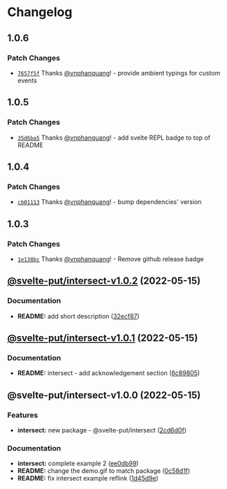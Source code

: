 # Changelog

## 1.0.6

### Patch Changes

- [`7657f5f`](https://github.com/vnphanquang/svelte-put/commit/7657f5fe706b247a66f09a39bb5a0b2755c61d28) Thanks [@vnphanquang](https://github.com/vnphanquang)! - provide ambient typings for custom events

## 1.0.5

### Patch Changes

- [`35d6ba5`](https://github.com/vnphanquang/svelte-put/commit/35d6ba53a1d1e1de74ae384743e2299bd033a64a) Thanks [@vnphanquang](https://github.com/vnphanquang)! - add svelte REPL badge to top of README

## 1.0.4

### Patch Changes

- [`cb01113`](https://github.com/vnphanquang/svelte-put/commit/cb0111338eef7c080f3d9ac04303adcb24f1b301) Thanks [@vnphanquang](https://github.com/vnphanquang)! - bump dependencies' version

## 1.0.3

### Patch Changes

- [`1e138bc`](https://github.com/vnphanquang/svelte-put/commit/1e138bce9c925fcae6daab1bcae22110635ba5c3) Thanks [@vnphanquang](https://github.com/vnphanquang)! - Remove github release badge

## [@svelte-put/intersect-v1.0.2](https://github.com/vnphanquang/svelte-put/compare/@svelte-put/intersect-v1.0.1...@svelte-put/intersect-v1.0.2) (2022-05-15)

### Documentation

- **README:** add short description ([32ecf87](https://github.com/vnphanquang/svelte-put/commit/32ecf87dce1a7c6d74fc717c5723304bb6dd5157))

## [@svelte-put/intersect-v1.0.1](https://github.com/vnphanquang/svelte-put/compare/@svelte-put/intersect-v1.0.0...@svelte-put/intersect-v1.0.1) (2022-05-15)

### Documentation

- **README:** intersect - add acknowledgement section ([6c89805](https://github.com/vnphanquang/svelte-put/commit/6c89805ecfd9b488ccdbf8386f43dcc2716f4a43))

## @svelte-put/intersect-v1.0.0 (2022-05-15)

### Features

- **intersect:** new package - @svelte-put/intersect ([2cd6d0f](https://github.com/vnphanquang/svelte-put/commit/2cd6d0fcb2e8b8f1fef1d0f9fffe29999d50d5ab))

### Documentation

- **intersect:** complete example 2 ([ee0db99](https://github.com/vnphanquang/svelte-put/commit/ee0db99e333cb767680bdd69e0a8fceb61994faf))
- **README:** change the demo.gif to match package ([0c58d1f](https://github.com/vnphanquang/svelte-put/commit/0c58d1fdb16a7ae7758bbc8b297b897f2e1aed7c))
- **README:** fix intersect example reflink ([1d45d9e](https://github.com/vnphanquang/svelte-put/commit/1d45d9eb8277839147198b691b9b54df259831d2))

